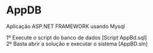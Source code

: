# AppDB 

Aplicação ASP.NET FRAMEWORK usando Mysql

1º Execute o script do banco de dados [Script AppBd.sql] 
<br/>
2º Basta abrir a solução e executar o sistema [AppBD.sln]
